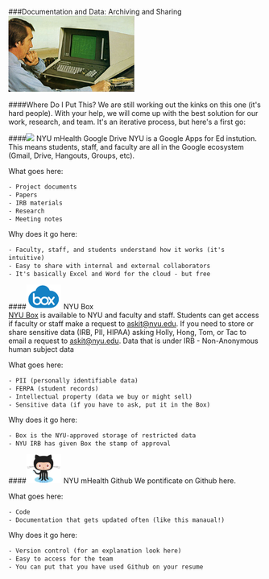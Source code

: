 ###Documentation and Data: Archiving and Sharing 
<img src="/Images/computer.png" width="250">  

####Where Do I Put This?
We are still working out the kinks on this one (it's hard people). With your help, we will come up with the best solution for our work, research, and team. It's an iterative process, but here's a first go:

####<img src="/Images/Google-Drive-Icon.ico" width="70">  NYU mHealth Google Drive
NYU is a Google Apps for Ed instution. This means students, staff, and faculty are all in the Google ecosystem (Gmail, Drive, Hangouts, Groups, etc).

What goes here:

    - Project documents  
    - Papers  
    - IRB materials  
    - Research  
    - Meeting notes
    
Why does it go here:

    - Faculty, staff, and students understand how it works (it's intuitive)
    - Easy to share with internal and external collaborators
    - It's basically Excel and Word for the cloud - but free

####<img src="/Images/Box-logo.jpg" width="70">  NYU Box  
[NYU Box](https://www.nyu.edu/life/resources-and-services/information-technology/websites-storage-and-sharing/nyu-box.html) is available to NYU and faculty and staff. Students can get access if faculty or staff make a request to askit@nyu.edu. If you need to store or share sensitive data (IRB, PII, HIPAA) asking Holly, Hong, Tom, or Tac to email a request to askit@nyu.edu. 
Data that is under IRB - Non-Anonymous human subject data

What goes here:

    - PII (personally identifiable data)
    - FERPA (student records)  
    - Intellectual property (data we buy or might sell)
    - Sensitive data (if you have to ask, put it in the Box)
    
Why does it go here:

    - Box is the NYU-approved storage of restricted data
    - NYU IRB has given Box the stamp of approval

####<img src="/Images/Octocat.png" width="70">  NYU mHealth Github
We pontificate on Github here.

What goes here:

    - Code  
    - Documentation that gets updated often (like this manaual!)  
    
Why does it go here:

    - Version control (for an explanation look here)
    - Easy to access for the team
    - You can put that you have used Github on your resume
